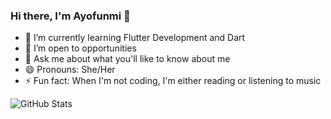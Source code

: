 ### Hi there, I'm Ayofunmi 👋

- 🌱 I’m currently learning Flutter Development and Dart
- 👯 I’m open to opportunities
- 💬 Ask me about what you'll like to know about me
- 😄 Pronouns: She/Her
- ⚡ Fun fact: When I'm not coding, I'm either reading or listening to music



![GitHub Stats](https://github-readme-stats.vercel.app/api?Ayo-funmi=&theme=radical)
